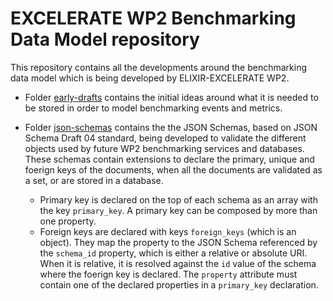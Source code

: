 # EXCELERATE WP2 Benchmarking Data Model repository

This repository contains all the developments around the benchmarking data model which is being developed by ELIXIR-EXCELERATE WP2.

* Folder [early-drafts](early-drafts) contains the initial ideas around what it is needed to be stored in order to model benchmarking events and metrics.

* Folder [json-schemas](json-schemas) contains the the JSON Schemas, based on JSON Schema Draft 04 standard, being developed to validate the different objects used by future WP2 benchmarking services and databases. These schemas contain extensions to declare the primary, unique and foerign keys of the documents, when all the documents are validated as a set, or are stored in a database.

	* Primary key is declared on the top of each schema as an array with the key `primary_key`. A primary key can be composed by more than one property.
	* Foreign keys are declared with keys `foreign_keys` (which is an object). They map the property to the JSON Schema referenced by the `schema_id` property, which is either a relative or absolute URI. When it is relative, it is resolved against the `id` value of the schema where the foerign key is declared. The `property` attribute must contain one of the declared properties in a `primary_key` declaration.
